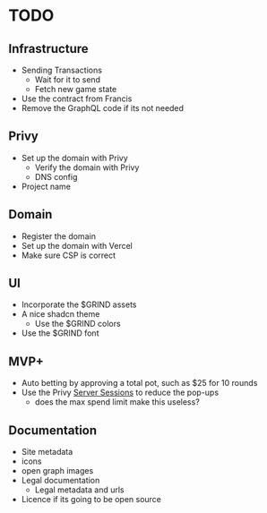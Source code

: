 # TODO

## Infrastructure
- Sending Transactions
  - Wait for it to send
  - Fetch new game state
- Use the contract from Francis
- Remove the GraphQL code if its not needed

## Privy
- Set up the domain with Privy
  - Verify the domain with Privy
  - DNS config
- Project name

## Domain
- Register the domain
- Set up the domain with Vercel
- Make sure CSP is correct

## UI
- Incorporate the $GRIND assets
- A nice shadcn theme
  - Use the $GRIND colors
- Use the $GRIND font

## MVP+
- Auto betting by approving a total pot, such as $25 for 10 rounds
- Use the Privy [Server Sessions](https://docs.privy.io/wallets/using-wallets/server-sessions/overview) to reduce the pop-ups
  - does the max spend limit make this useless?

## Documentation
- Site metadata
- icons
- open graph images
- Legal documentation
  - Legal metadata and urls
- Licence if its going to be open source
